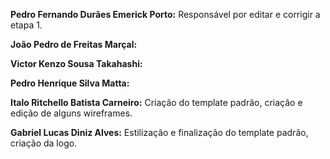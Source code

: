 **Pedro Fernando Durães Emerick Porto:** Responsável por editar e corrigir a etapa 1.

**João Pedro de Freitas Marçal:**

**Victor Kenzo Sousa Takahashi:**

**Pedro Henrique Silva Matta:**

**Italo Ritchello Batista Carneiro:** Criação do template padrão, criação e edição de alguns wireframes.

**Gabriel Lucas Diniz Alves:** Estilização e finalização do template padrão, criação da logo.
